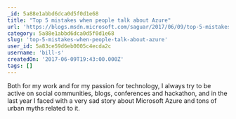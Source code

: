 ```yaml
---
_id: 5a88e1abbd6dca0d5f0d1e68
title: "Top 5 mistakes when people talk about Azure"
url: 'https://blogs.msdn.microsoft.com/saguar/2017/06/09/top-5-mistakes-when-people-talk-about-azure/'
category: 5a88e1abbd6dca0d5f0d1e68
slug: 'top-5-mistakes-when-people-talk-about-azure'
user_id: 5a83ce59d6eb0005c4ecda2c
username: 'bill-s'
createdOn: '2017-06-09T19:43:00.000Z'
tags: []
---
```


Both for my work and for my passion for technology, I always try to be active on social communities, blogs, conferences and hackathon, and in the last year I faced with a very sad story about Microsoft Azure and tons of urban myths related to it.
